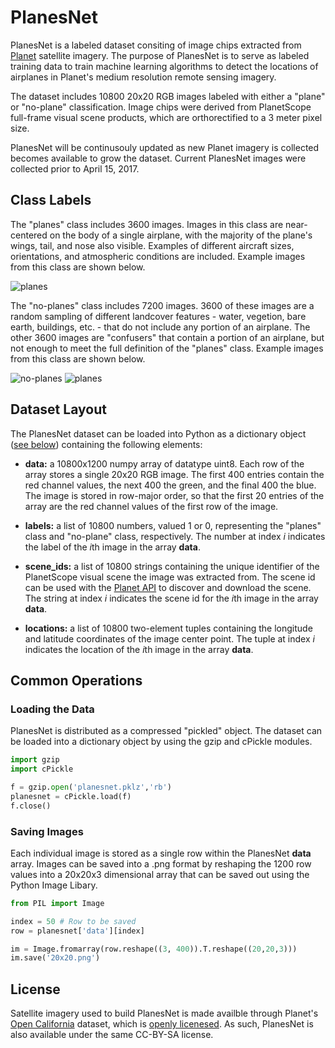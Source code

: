 # PlanesNet

PlanesNet is a labeled dataset consiting of image chips extracted from [Planet](https://www.planet.com/) satellite imagery. The purpose of PlanesNet is to serve as labeled training data to train machine learning algorithms to detect the locations of airplanes in Planet's medium resolution remote sensing imagery. 

The dataset includes 10800 20x20 RGB images labeled with either a "plane" or "no-plane" classification. Image chips were derived from PlanetScope full-frame visual scene products, which are orthorectified to a 3 meter pixel size. 

PlanesNet will be continusouly updated as new Planet imagery is collected becomes available to grow the dataset. Current PlanesNet images were collected prior to April 15, 2017. 
 
## Class Labels   

The "planes" class includes 3600 images. Images in this class are near-centered on the body of a single airplane, with the majority of the plane's wings, tail, and nose also visible. Examples of different aircraft sizes, orientations, and atmospheric conditions are included. Example images from this class are shown below. 

![planes](http://i.imgur.com/SkimtmU.png)

The "no-planes" class includes 7200 images. 3600 of these images are a random sampling of different landcover features - water, vegetion, bare earth, buildings, etc. - that do not include any portion of an airplane. The other 3600 images are "confusers" that contain a portion of an airplane, but not enough to meet the full definition of the "planes" class. Example images from this class are shown below.

![no-planes](http://i.imgur.com/9mxE7Ca.png)
![planes](http://i.imgur.com/81eOBRz.png)

## Dataset Layout

The PlanesNet dataset can be loaded into Python as a dictionary object ([see below](https://github.com/rhammell/planesnet/blob/master/README.md#loading-the-data)) containing the following elements: 

- **data:** a 10800x1200 numpy array of datatype uint8. Each row of the array stores a single 20x20 RGB image. The first 400 entries contain the red channel values, the next 400 the green, and the final 400 the blue. The image is stored in row-major order, so that the first 20 entries of the array are the red channel values of the first row of the image.

- **labels:** a list of 10800 numbers, valued 1 or 0, representing the "planes" class and "no-plane" class, respectively. The number at index *i* indicates the label of the *i*th image in the array **data**.

- **scene_ids:** a list of 10800 strings containing the unique identifier of the PlanetScope visual scene the image was extracted from. The scene id can be used with the [Planet API](https://www.planet.com/docs/reference/data-api/) to discover and download the scene. The string at index *i* indicates the scene id for the *i*th image in the array **data**. 

- **locations:** a list of 10800 two-element tuples containing the longitude and latitude coordinates of the image center point. The tuple at index *i* indicates the location of the *i*th image in the array **data**. 

## Common Operations

### Loading the Data   

PlanesNet is distributed as a compressed "pickled" object. The dataset can be loaded into a dictionary object by using the gzip and cPickle modules.

```python
import gzip
import cPickle

f = gzip.open('planesnet.pklz','rb')
planesnet = cPickle.load(f)
f.close()
```
### Saving Images

Each individual image is stored as a single row within the PlanesNet **data** array. Images can be saved into a .png format by reshaping the 1200 row values into a 20x20x3 dimensional array that can be saved out using the Python Image Libary.  

```python
from PIL import Image

index = 50 # Row to be saved
row = planesnet['data'][index]

im = Image.fromarray(row.reshape((3, 400)).T.reshape((20,20,3)))
im.save('20x20.png')
```

## License

Satellite imagery used to build PlanesNet is made availble through Planet's [Open California](https://www.planet.com/products/open-california/) dataset, which is [openly licenesed](https://creativecommons.org/licenses/by-sa/4.0/). As such, PlanesNet is also available under the same CC-BY-SA license.
